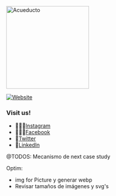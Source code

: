 <p align="left">
  <a href="https://acueducto.studio/" target='_blank'>
    <img alt="Acueducto" src="https://acueducto.studio/signatures/logo.svg" width="220">
  </a>
</p>

[![Website](https://img.shields.io/website-up-down-green-red/https/shields.io.svg?label=acueducto-website)](https://acueducto.studio)

### Visit us!

- 🤹🏻‍♂️[Instagram](https://www.instagram.com/acueducto.studio/)
- 🙋🏻‍♀️[Facebook](https://www.facebook.com/acueducto.studio/)
- 🦜[Twitter](https://twitter.com/acueductostudio)
- 🔌[LinkedIn](https://www.linkedin.com/company/acueductostudio/)

@TODOS:
Mecanismo de next case study

Optim:

- img for Picture y generar webp
- Revisar tamaños de imágenes y svg's
